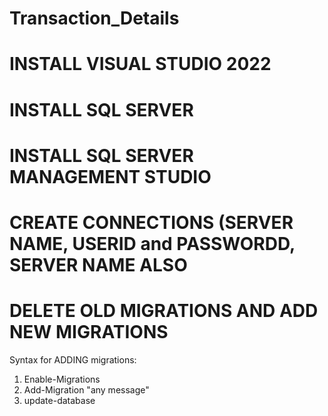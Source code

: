 # Transaction_Details
# INSTALL VISUAL STUDIO 2022
# INSTALL SQL SERVER
# INSTALL SQL SERVER MANAGEMENT STUDIO
# CREATE CONNECTIONS (SERVER NAME, USERID and PASSWORDD, SERVER NAME ALSO
# DELETE OLD MIGRATIONS AND ADD NEW MIGRATIONS



Syntax for ADDING migrations:

1. Enable-Migrations
2. Add-Migration "any message"
3. update-database

    

